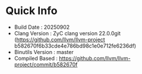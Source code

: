 # Quick Info
* Build Date : 20250902
* Clang Version : ZyC clang version 22.0.0git (https://github.com/llvm/llvm-project b582670f6b33cde4e786bd98c1e0e712fe6236df)
* Binutils Version : master
* Compiled Based : https://github.com/llvm/llvm-project/commit/b582670f


